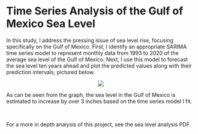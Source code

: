 # Time Series Analysis of the Gulf of Mexico Sea Level
In this study, I address the pressing issue of sea level rise, focusing specifically on the Gulf
of Mexico. First, I identify an appropriate SARIMA time series model to represent monthly
data from 1993 to 2020 of the average sea level of the Gulf of Mexico. Next, I use this model
to forecast the sea level ten years ahead and plot the predicted values along with their 
prediction intervals, pictured below.

<p align="center">
  <img src="https://user-images.githubusercontent.com/78238322/123500256-a068f600-d5f1-11eb-8a38-aa1344abbe17.png" />
</p>

As can be seen from the graph, the sea level in the Gulf of Mexico is estimated to increase by over 3 inches based
on the time series model I fit.
<p>&nbsp;</p>
For a more in depth analysis of this project, see the sea level analysis PDF. 
